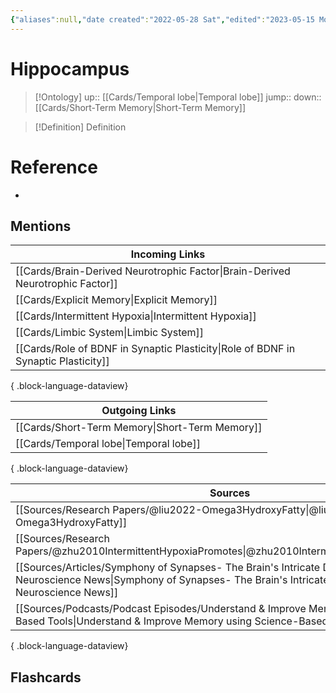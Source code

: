```yaml
---
{"aliases":null,"date created":"2022-05-28 Sat","edited":"2023-05-15 Mon","dg-publish":true,"permalink":"/cards/hippocampus/","dgPassFrontmatter":true}
---
```


# Hippocampus

> [!Ontology]
> up:: [[Cards/Temporal lobe\|Temporal lobe]]
> jump::
> down:: [[Cards/Short-Term Memory\|Short-Term Memory]]

> [!Definition] Definition
> 

# Reference
- 

## Mentions
| Incoming Links                                                                        |
| ------------------------------------------------------------------------------------- |
| [[Cards/Brain-Derived Neurotrophic Factor\|Brain-Derived Neurotrophic Factor]]     |
| [[Cards/Explicit Memory\|Explicit Memory]]                                         |
| [[Cards/Intermittent Hypoxia\|Intermittent Hypoxia]]                               |
| [[Cards/Limbic System\|Limbic System]]                                             |
| [[Cards/Role of BDNF in Synaptic Plasticity\|Role of BDNF in Synaptic Plasticity]] |

{ .block-language-dataview}

| Outgoing Links                                    |
| ------------------------------------------------- |
| [[Cards/Short-Term Memory\|Short-Term Memory]] |
| [[Cards/Temporal lobe\|Temporal lobe]]         |

{ .block-language-dataview}

| Sources                                                                                                                                                                                    |
| ------------------------------------------------------------------------------------------------------------------------------------------------------------------------------------------ |
| [[Sources/Research Papers/@liu2022-Omega3HydroxyFatty\|@liu2022-Omega3HydroxyFatty]]                                                                                                    |
| [[Sources/Research Papers/@zhu2010IntermittentHypoxiaPromotes\|@zhu2010IntermittentHypoxiaPromotes]]                                                                                    |
| [[Sources/Articles/Symphony of Synapses- The Brain's Intricate Dance with Music - Neuroscience News\|Symphony of Synapses- The Brain's Intricate Dance with Music - Neuroscience News]] |
| [[Sources/Podcasts/Podcast Episodes/Understand & Improve Memory using Science-Based Tools\|Understand & Improve Memory using Science-Based Tools]]                                      |

{ .block-language-dataview}

## Flashcards
